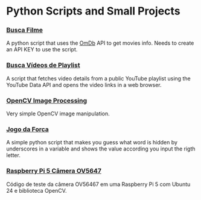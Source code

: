 # Python Scripts and Small Projects

### [Busca Filme](/busca_filme)
A python script that uses the [OmDb](http://www.omdbapi.com/) API to get movies info. Needs to create an API KEY to use the script.

### [Busca Vídeos de Playlist](/busca_videos_playlist)
A script that fetches video details from a public YouTube playlist using the YouTube Data API and opens the video links in a web browser.

### [OpenCV Image Processing](/cv_image)
Very simple OpenCV image manipulation.

### [Jogo da Forca](/jogo_forca)
A simple python script that makes you guess what word is hidden by underscores in a variable and shows the value according you input the rigth letter.

### [Raspberry Pi 5 Câmera OV5647](/rpi5_camera)
Código de teste da câmera OV56467 em uma Raspberry Pi 5 com Ubuntu 24 e biblioteca OpenCV.